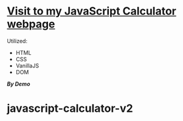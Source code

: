 # [Visit to my JavaScript Calculator webpage](https://demsource.github.io/javascript-calculator-v2/)

Utilized:
* HTML
* CSS
* VanillaJS
* DOM

**_By Demo_**
# javascript-calculator-v2


